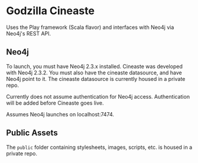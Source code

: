 # Godzilla Cineaste

Uses the Play framework (Scala flavor) and interfaces with Neo4j via Neo4j's REST API.

## Neo4j
To launch, you must have Neo4j 2.3.x installed. Cineaste was developed with Neo4j 2.3.2. You must also have the cineaste datasource, and have Neo4j point to it. The cineaste datasource is currently housed in a private repo.

Currently does not assume authentication for Neo4j access. Authentication will be added before Cineaste goes live.

Assumes Neo4j launches on localhost:7474.

## Public Assets
The `public` folder containing stylesheets, images, scripts, etc. is housed in a private repo.
